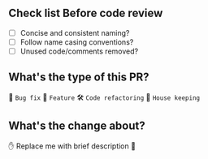 ## Check list Before code review

- [ ] Concise and consistent naming?
- [ ] Follow name casing conventions?
- [ ] Unused code/comments removed?

## What's the type of this PR?

🐛 `Bug fix`
🌱 `Feature`
🛠 `Code refactoring`
🧹 `House keeping`

## What's the change about?

:hand: Replace me with brief description :raised_back_of_hand:

